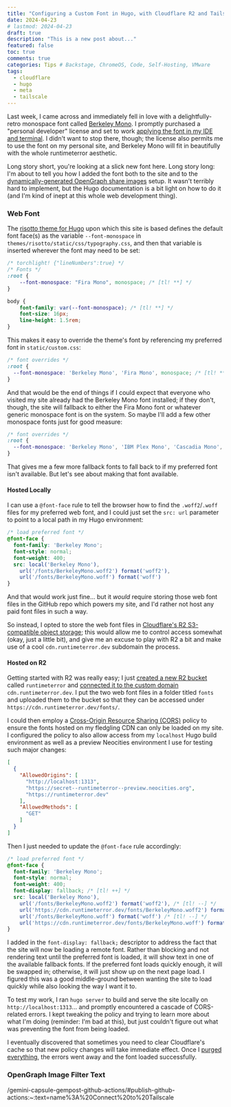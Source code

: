 ```yaml
---
title: "Configuring a Custom Font in Hugo, with Cloudflare R2 and Tailscale"
date: 2024-04-23
# lastmod: 2024-04-23
draft: true
description: "This is a new post about..."
featured: false
toc: true
comments: true
categories: Tips # Backstage, ChromeOS, Code, Self-Hosting, VMware
tags:
  - cloudflare
  - hugo
  - meta
  - tailscale
---
```

Last week, I came across and immediately fell in love with a delightfully-retro monospace font called [Berkeley Mono](https://berkeleygraphics.com/typefaces/berkeley-mono/). I promptly purchased a "personal developer" license and set to work [applying the font in my IDE and terminal](https://scribbles.jbowdre.lol/post/trying-tabby-terminal). I didn't want to stop there, though; the license also permits me to use the font on my personal site, and Berkeley Mono will fit in beautifully with the whole runtimeterror aesthetic.

Long story short, you're looking at a slick new font here. Long story long: I'm about to tell you how I added the font both to the site and to the [dynamically-generated OpenGraph share images](/dynamic-opengraph-images-with-hugo/) setup. It wasn't terribly hard to implement, but the Hugo documentation is a bit light on how to do it (and I'm kind of inept at this whole web development thing).

### Web Font
The [risotto theme for Hugo](https://github.com/joeroe/risotto/tree/main) upon which this site is based defines the default font face(s) as the variable `--font-monospace` in `themes/risotto/static/css/typography.css`, and then that variable is inserted wherever the font may need to be set:

```css
/* torchlight! {"lineNumbers":true} */
/* Fonts */
:root {
    --font-monospace: "Fira Mono", monospace; /* [tl! **] */
}

body {
    font-family: var(--font-monospace); /* [tl! **] */
    font-size: 16px;
    line-height: 1.5rem;
}
```

This makes it easy to override the theme's font by referencing my preferred font in `static/custom.css`:

```css
/* font overrides */
:root {
  --font-monospace: 'Berkeley Mono', 'Fira Mono', monospace; /* [tl! **] */
}
```

And that would be the end of things if I could expect that everyone who visited my site already had the Berkeley Mono font installed; if they don't, though, the site will fallback to either the Fira Mono font or whatever generic monospace font is on the system. So maybe I'll add a few other monospace fonts just for good measure:

```css
/* font overrides */
:root {
  --font-monospace: 'Berkeley Mono', 'IBM Plex Mono', 'Cascadia Mono', 'Roboto Mono', 'Source Code Pro', 'Fira Mono', 'Courier New', monospace; /* [tl! **] */
}
```

That gives me a few more fallback fonts to fall back to if my preferred font isn't available. But let's see about making that font available.

#### Hosted Locally
I can use a `@font-face` rule to tell the browser how to find the `.woff2`/`.woff` files for my preferred web font, and I could just set the `src: url` parameter to point to a local path in my Hugo environment:

```css
/* load preferred font */
@font-face {
  font-family: 'Berkeley Mono';
  font-style: normal;
  font-weight: 400;
  src: local('Berkeley Mono'),
    url('/fonts/BerkeleyMono.woff2') format('woff2'),
    url('/fonts/BerkeleyMono.woff') format('woff')
}
```

And that would work just fine... but it *would* require storing those web font files in the GitHub repo which powers my site, and I'd rather not host any paid font files in such a way.

So instead, I opted to store the web font files in [Cloudflare's R2 S3-compatible object storage](https://www.cloudflare.com/developer-platform/r2/); this would allow me to control access somewhat (okay, just a little bit), and give me an excuse to play with R2 a bit and make use of a cool `cdn.runtimeterror.dev` subdomain the process.

#### Hosted on R2
Getting started with R2 was really easy; I just [created a new R2 bucket](https://developers.cloudflare.com/r2/buckets/create-buckets/) called `runtimeterror` and [connected it to the custom domain](https://developers.cloudflare.com/r2/buckets/public-buckets/#connect-a-bucket-to-a-custom-domain) `cdn.runtimeterror.dev`. I put the two web font files in a folder titled `fonts` and uploaded them to the bucket so that they can be accessed under `https://cdn.runtimeterror.dev/fonts/`.

I could then employ a [Cross-Origin Resource Sharing (CORS)](https://developers.cloudflare.com/r2/buckets/cors/) policy to ensure the fonts hosted on my fledgling CDN can only be loaded on my site. I configured the policy to also allow access from my `localhost` Hugo build environment as well as a preview Neocities environment I use for testing such major changes:

```json
[
  {
    "AllowedOrigins": [
      "http://localhost:1313",
      "https://secret--runtimeterror--preview.neocities.org",
      "https://runtimeterror.dev"
    ],
    "AllowedMethods": [
      "GET"
    ]
  }
]
```

Then I just needed to update the `@font-face` rule accordingly:

```css
/* load preferred font */
@font-face {
  font-family: 'Berkeley Mono';
  font-style: normal;
  font-weight: 400;
  font-display: fallback; /* [tl! ++] */
  src: local('Berkeley Mono'),
    url('/fonts/BerkeleyMono.woff2') format('woff2'), /* [tl! --] */
    url('https://cdn.runtimeterror.dev/fonts/BerkeleyMono.woff2') format('woff2'), /* [tl! ++] */
    url('/fonts/BerkeleyMono.woff') format('woff') /* [tl! --] */
    url('https://cdn.runtimeterror.dev/fonts/BerkeleyMono.woff') format('woff') /* [tl! ++] */
}
```

I added in the `font-display: fallback;` descriptor to address the fact that the site will now be loading a remote font. Rather than blocking and not rendering text until the preferred font is loaded, it will show text in one of the available fallback fonts. If the preferred font loads quickly enough, it will be swapped in; otherwise, it will just show up on the next page load. I figured this was a good middle-ground between wanting the site to load quickly while also looking the way I want it to.

To test my work, I ran `hugo server` to build and serve the site locally on `http://localhost:1313`... and promptly encountered a cascade of CORS-related errors. I kept tweaking the policy and trying to learn more about what I'm doing (reminder: I'm bad at this), but just couldn't figure out what was preventing the font from being loaded.

I eventually discovered that sometimes you need to clear Cloudflare's cache so that new policy changes will take immediate effect. Once I [purged everything](https://developers.cloudflare.com/cache/how-to/purge-cache/purge-everything/), the errors went away and the font loaded successfully.



### OpenGraph Image Filter Text
/gemini-capsule-gempost-github-actions/#publish-github-actions:~:text=name%3A%20Connect%20to%20Tailscale